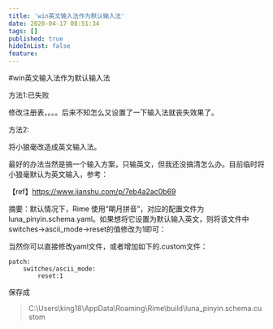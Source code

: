 ```yaml
---
title: 'win英文输入法作为默认输入法'
date: 2020-04-17 08:51:34
tags: []
published: true
hideInList: false
feature: 
---
```

#win英文输入法作为默认输入法
 
方法1:已失败

修改注册表，。。。后来不知怎么又设置了一下输入法就丧失效果了。

方法2:

将小狼毫改造成英文输入法。

最好的办法当然是搞一个输入方案，只输英文，但我还没搞清怎么办。目前临时将小狼毫默认为英文输入，参考：

【ref】https://www.jianshu.com/p/7eb4a2ac0b69

摘要：默认情况下，Rime 使用“朙月拼音”，对应的配置文件为 luna_pinyin.schema.yaml。如果想将它设置为默认输入英文，则将该文件中switches->ascii_mode->reset的值修改为1即可：


当然你可以直接修改yaml文件，或者增加如下的.custom文件：

```
patch:
	switches/ascii_mode:
		reset:1
```

保存成
> C:\Users\king18\AppData\Roaming\Rime\build\luna_pinyin.schema.custom


